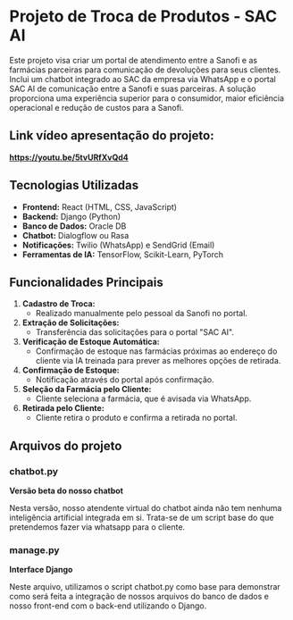 # Projeto de Troca de Produtos - SAC AI

Este projeto visa criar um portal de atendimento entre a Sanofi e as farmácias parceiras para comunicação de devoluções para seus clientes. Inclui um chatbot integrado ao SAC da empresa via WhatsApp e o portal SAC AI de comunicação entre a Sanofi e suas parceiras. A solução proporciona uma experiência superior para o consumidor, maior eficiência operacional e redução de custos para a Sanofi.

## Link vídeo apresentação do projeto: 
**https://youtu.be/5tvURfXvQd4**

## Tecnologias Utilizadas
- **Frontend:** React (HTML, CSS, JavaScript)
- **Backend:** Django (Python)
- **Banco de Dados:** Oracle DB
- **Chatbot:** Dialogflow ou Rasa
- **Notificações:** Twilio (WhatsApp) e SendGrid (Email)
- **Ferramentas de IA:** TensorFlow, Scikit-Learn, PyTorch

## Funcionalidades Principais
1. **Cadastro de Troca:**
   - Realizado manualmente pelo pessoal da Sanofi no portal.
2. **Extração de Solicitações:**
   - Transferência das solicitações para o portal "SAC AI".
3. **Verificação de Estoque Automática:**
   - Confirmação de estoque nas farmácias próximas ao endereço do cliente via IA treinada para prever as melhores opções de retirada.
4. **Confirmação de Estoque:**
   - Notificação através do portal após confirmação.
5. **Seleção da Farmácia pelo Cliente:**
   - Cliente seleciona a farmácia, que é avisada via WhatsApp.
6. **Retirada pelo Cliente:**
   - Cliente retira o produto e confirma a retirada no portal.

## Arquivos do projeto

### chatbot.py
**Versão beta do nosso chatbot**

Nesta versão, nosso atendente virtual do chatbot ainda não tem nenhuma inteligência artificial integrada em si. Trata-se de um script base do que pretendemos fazer via whatsapp para o cliente.

### manage.py
**Interface Django**

Neste arquivo, utilizamos o script chatbot.py como base para demonstrar como será feita a integração de nossos arquivos do banco de dados e nosso front-end com o back-end utilizando o Django.

    

